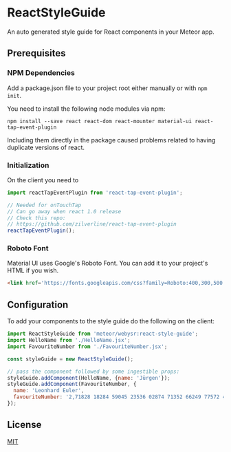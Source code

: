 # ReactStyleGuide

An auto generated style guide for React components in your Meteor app.

## Prerequisites

### NPM Dependencies

Add a package.json file to your project root either manually or with `npm init`.

You need to install the following node modules via npm:

```
npm install --save react react-dom react-mounter material-ui react-tap-event-plugin
```

Including them directly in the package caused problems related to having duplicate versions of react.

### Initialization

On the client you need to

```javascript
import reactTapEventPlugin from 'react-tap-event-plugin';

// Needed for onTouchTap
// Can go away when react 1.0 release
// Check this repo:
// https://github.com/zilverline/react-tap-event-plugin
reactTapEventPlugin();
```

### Roboto Font

Material UI uses Google's Roboto Font. You can add it to your project's HTML if you wish.

```html
<link href='https://fonts.googleapis.com/css?family=Roboto:400,300,500' rel='stylesheet' type='text/css'>
```

## Configuration

To add your components to the style guide do the following on the client:

```javascript
import ReactStyleGuide from 'meteor/webysr:react-style-guide';
import HelloName from './HelloName.jsx';
import FavouriteNumber from './FavouriteNumber.jsx';

const styleGuide = new ReactStyleGuide();

// pass the component followed by some ingestible props:
styleGuide.addComponent(HelloName, {name: 'Jürgen'});
styleGuide.addComponent(FavouriteNumber, {
  name: 'Leonhard Euler',
  favouriteNumber: '2,71828 18284 59045 23536 02874 71352 66249 77572 47093 69995 ...'
});
```

## License

[MIT](../blob/master/LICENSE)
